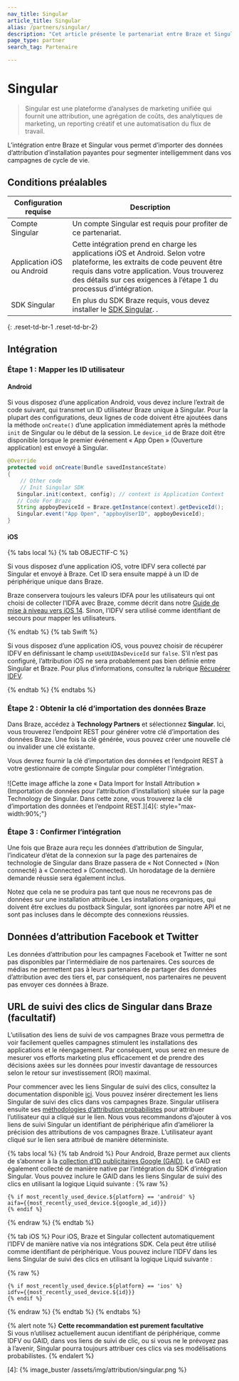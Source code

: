 ```yaml
---
nav_title: Singular
article_title: Singular
alias: /partners/singular/
description: "Cet article présente le partenariat entre Braze et Singular, une plateforme d’analyses de marketing unifiée qui vous permet d’importer des données d’attribution d’installations payantes."
page_type: partner
search_tag: Partenaire

---
```


# Singular

> Singular est une plateforme d’analyses de marketing unifiée qui fournit une attribution, une agrégation de coûts, des analytiques de marketing, un reporting créatif et une automatisation du flux de travail.

L’intégration entre Braze et Singular vous permet d’importer des données d’attribution d’installation payantes pour segmenter intelligemment dans vos campagnes de cycle de vie.

## Conditions préalables

| Configuration requise | Description |
|---|---|
| Compte Singular | Un compte Singular est requis pour profiter de ce partenariat. |
| Application iOS ou Android | Cette intégration prend en charge les applications iOS et Android. Selon votre plateforme, les extraits de code peuvent être requis dans votre application. Vous trouverez des détails sur ces exigences à l’étape 1 du processus d’intégration. |
| SDK Singular | En plus du SDK Braze requis, vous devez installer le [SDK Singular](https://support.singular.net/hc/en-us/articles/360037640172-Getting-Started-with-the-Singular-SDK-S2S). .|
{: .reset-td-br-1 .reset-td-br-2}

## Intégration

### Étape 1 : Mapper les ID utilisateur

#### Android

Si vous disposez d’une application Android, vous devez inclure l’extrait de code suivant, qui transmet un ID utilisateur Braze unique à Singular. Pour la plupart des configurations, deux lignes de code doivent être ajoutées dans la méthode `onCreate()` d’une application immédiatement après la méthode `init` de Singular ou le début de la session. Le `device_id` de Braze doit être disponible lorsque le premier événement « App Open » (Ouverture application) est envoyé à Singular.

```java
@Override
protected void onCreate(Bundle savedInstanceState)
{
    // Other code
    // Init Singular SDK
   Singular.init(context, config); // context is Application Context
   // Code For Braze
   String appboyDeviceId = Braze.getInstance(context).getDeviceId();
   Singular.event("App Open", "appboyUserID", appboyDeviceId);
}
```
#### iOS

{% tabs local %}
{% tab OBJECTIF-C %}

Si vous disposez d’une application iOS, votre IDFV sera collecté par Singular et envoyé à Braze. Cet ID sera ensuite mappé à un ID de périphérique unique dans  Braze.

Braze conservera toujours les valeurs IDFA pour les utilisateurs qui ont choisi de collecter l’IDFA avec Braze, comme décrit dans notre [Guide de mise à niveau vers iOS 14]({{site.baseurl}}/developer_guide/platform_integration_guides/ios/ios_14/#idfa). Sinon, l’IDFV sera utilisé comme identifiant de secours pour mapper les utilisateurs.

{% endtab %}
{% tab Swift %}

Si vous disposez d’une application iOS, vous pouvez choisir de récupérer IDFV en définissant le champ `useUUIDAsDeviceId` sur `false`. S’il n’est pas configuré, l’attribution iOS ne sera probablement pas bien définie entre Singular et Braze. Pour plus d’informations, consultez la rubrique [Récupérer IDFV]({{site.baseurl}}/developer_guide/platform_integration_guides/ios/initial_sdk_setup/other_sdk_customizations/swift_idfv/).

{% endtab %}
{% endtabs %}

### Étape 2 : Obtenir la clé d’importation des données Braze

Dans Braze, accédez à **Technology Partners** et sélectionnez **Singular**. Ici, vous trouverez l’endpoint REST pour générer votre clé d’importation des données Braze. Une fois la clé générée, vous pouvez créer une nouvelle clé ou invalider une clé existante. 

Vous devrez fournir la clé d’importation des données et l’endpoint REST à votre gestionnaire de compte Singular pour compléter l’intégration.<br><br>![Cette image affiche la zone « Data Import for Install Attribution » (Importation de données pour l’attribution d’installation) située sur la page Technology de Singular. Dans cette zone, vous trouverez la clé d’importation des données et l’endpoint REST.][4]{: style="max-width:90%;"}

### Étape 3 : Confirmer l’intégration

Une fois que Braze aura reçu les données d’attribution de Singular, l’indicateur d’état de la connexion sur la page des partenaires de technologie de Singular dans Braze passera de « Not Connected » (Non connecté) à « Connected » (Connected). Un horodatage de la dernière demande réussie sera également inclus. 

Notez que cela ne se produira pas tant que nous ne recevrons pas de données sur une installation attribuée. Les installations organiques, qui doivent être exclues du postback Singular, sont ignorées par notre API et ne sont pas incluses dans le décompte des connexions réussies.

## Données d’attribution Facebook et Twitter

Les données d’attribution pour les campagnes Facebook et Twitter ne sont pas disponibles par l’intermédiaire de nos partenaires. Ces sources de médias ne permettent pas à leurs partenaires de partager des données d’attribution avec des tiers et, par conséquent, nos partenaires ne peuvent pas envoyer ces données à Braze.

## URL de suivi des clics de Singular dans Braze (facultatif)

L’utilisation des liens de suivi de vos campagnes Braze vous permettra de voir facilement quelles campagnes stimulent les installations des applications et le réengagement. Par conséquent, vous serez en mesure de mesurer vos efforts marketing plus efficacement et de prendre des décisions axées sur les données pour investir davantage de ressources selon le retour sur investissement (ROI) maximal.

Pour commencer avec les liens Singular de suivi des clics, consultez la documentation disponible [ici](https://support.singular.net/hc/en-us/articles/360030934212-Singular-Links-FAQ?navigation_side_bar=true). Vous pouvez insérer directement les liens Singular de suivi des clics dans vos campagnes Braze. Singular utilisera ensuite ses [méthodologies d’attribution probabilistes](https://support.singular.net/hc/en-us/articles/115000526963-Understanding-Singular-Mobile-App-Attribution?navigation_side_bar=true) pour attribuer l’utilisateur qui a cliqué sur le lien. Nous vous recommandons d’ajouter à vos liens de suivi Singular un identifiant de périphérique afin d’améliorer la précision des attributions de vos campagnes Braze. L’utilisateur ayant cliqué sur le lien sera attribué de manière déterministe.

{% tabs local %}
{% tab Android %}
Pour Android, Braze permet aux clients de s’abonner à la [collection d’ID publicitaires Google (GAID)]({{site.baseurl}}/developer_guide/platform_integration_guides/android/initial_sdk_setup/optional_gaid_collection/#optional-google-advertising-id). Le GAID est également collecté de manière native par l’intégration du SDK d’intégration Singular. Vous pouvez inclure le GAID dans les liens Singular de suivi des clics en utilisant la logique Liquid suivante :
{% raw %}
```
{% if most_recently_used_device.${platform} == 'android' %}
aifa={{most_recently_used_device.${google_ad_id}}}
{% endif %}
```
{% endraw %}
{% endtab %}

{% tab iOS %}
Pour iOS, Braze et Singular collectent automatiquement l’IDFV de manière native via nos intégrations SDK. Cela peut être utilisé comme identifiant de périphérique. Vous pouvez inclure l’IDFV dans les liens Singular de suivi des clics en utilisant la logique Liquid suivante :

{% raw %}
```
{% if most_recently_used_device.${platform} == 'ios' %}
idfv={{most_recently_used_device.${id}}}
{% endif %}
```
{% endraw %}
{% endtab %}
{% endtabs %}

{% alert note %}
**Cette recommandation est purement facultative**<br>
Si vous n’utilisez actuellement aucun identifiant de périphérique, comme IDFV ou GAID, dans vos liens de suivi de clic, ou si vous ne le prévoyez pas à l’avenir, Singular pourra toujours attribuer ces clics via ses modélisations probabilistes.
{% endalert %}

[4]: {% image_buster /assets/img/attribution/singular.png %}
